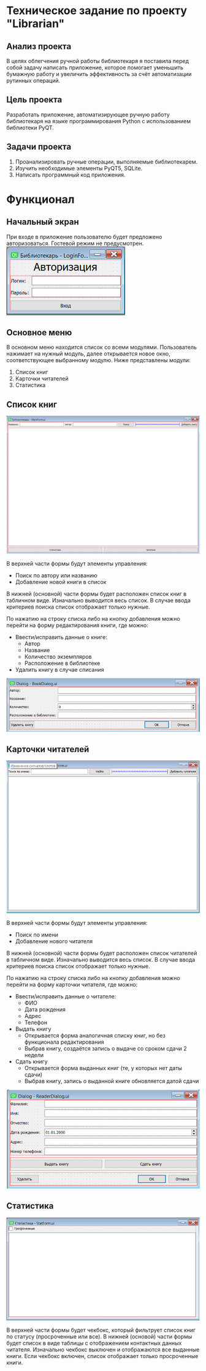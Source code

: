 # Техническое задание по проекту "Librarian"

## Анализ проекта

В целях облегчения ручной работы библиотекаря я поставила перед собой задачу написать приложение, которое помогает уменьшить бумажную работу и увеличить эффективность за счёт автоматизации рутинных операций.

## Цель проекта

Разработать приложение, автоматизирующее ручную работу библиотекаря на языке программирования Python с использованием библиотеки PyQT.

## Задачи проекта

1. Проанализировать ручные операции, выполняемые библиотекарем.
2. Изучить необходимые элементы PyQT5, SQLite.
3. Написать программный код приложения.

# Функционал

## Начальный экран

При входе в приложение пользователю будет предложено авторизоваться. Гостевой режим не предусмотрен.
![Форма логина](images/login.png)

## Основное меню

В основном меню находится список со всеми модулями. Пользователь нажимает на нужный модуль, далее открывается новое окно, соответствующее выбранному модулю. Ниже представлены модули:
1. Список книг
2. Карточки читателей
3. Статистика

## Список книг

![Форма логина](images/MainForm.png)

В верхней части формы будут элементы управления:
* Поиск по автору или названию
* Добавление новой книги в список

В нижней (основной) части формы будет расположен список книг в табличном виде. Изначально выводится весь список. В случае ввода критериев поиска список отображает только нужные.

По нажатию на строку списка либо на кнопку добавления можно перейти на форму редактирования книги, где можно:
* Ввести/исправить данные о книге:
  * Автор
  * Название
  * Количество экземпляров
  * Расположение в библиотеке
* Удалить книгу в случае списания

![Форма логина](images/BookDialog.png)

## Карточки читателей

![Форма логина](images/ReaderForm.png)

В верхней части формы будут элементы управления:
* Поиск по имени
* Добавление нового читателя

В нижней (основной) части формы будет расположен список читателей в табличном виде.
Изначально выводится весь список. В случае ввода критериев поиска список отображает только нужные.

По нажатию на строку списка либо на кнопку добавления можно перейти на форму карточки читателя, где можно:
* Ввести/исправить данные о читателе:
  * ФИО
  * Дата рождения
  * Адрес
  * Телефон
* Выдать книгу
  * Открывается форма аналогичная списку книг, но без функционала редактирования
  * Выбрав книгу, создаётся запись о выдаче со сроком сдачи 2 недели
* Сдать книгу
  * Открывается форма выданных книг (те, у которых нет даты сдачи)
  * Выбрав книгу, запись о выданной книге обновляется датой сдачи

![Форма логина](images/ReaderDialog.png)

## Статистика

![Форма логина](images/StatForm.png)

В верхней части формы будет чекбокс, который фильтрует список книг по статусу (просроченные или все).
В нижней (основой) части формы будет список в виде таблицы с отображением контактных данных читателя.
Изначально чекбокс выключен и отображаются все выданные книги. Если чекбокс включен, список отображает только просроченные книги.
